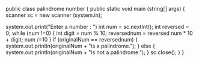 public class palindrome number {
public static void main (string[] args) {
 scanner sc = new scanner (system.in);

 system.out.print("Enter a number : ")
 int num = sc.nextInt();
 int reversed = 0;
 while (num !=0)
 {
  int digit = num % 10;
  reversednum = reversed num * 10 + digit;
  num /=10
  }
  if (originalNum == reversednum) {
    system.out.println(originalNum + "is a palindrome.");
    }
    else { system.out.println(originalNum + "is not a palindrome.");
    }
    sc.close();
    }
}
